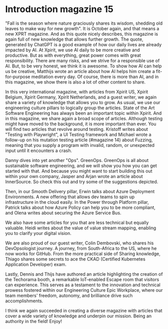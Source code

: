 # Introduction magazine 15

"Fall is the season where nature graciously shares its wisdom, shedding old leaves to make way for new growth". It is October again, and that means a new XPRT magazine. And as this quote nicely describes, this magazine is again full of new knowledge that allows further growth. The quote, generated by ChatGPT is a good example of how our daily lives are already impacted by AI. At Xpirit, we use AI daily to be more creative and productive. But as with everything, great power comes with great responsibility. There are many risks, and we strive for a responsible use of AI. But, to be very honest, we think it is awesome. To show how AI can help us be creative, Matthijs wrote an article about how AI helps him create a fit-for-purpose meditation every day. Of course, there is more than AI, and in this magazine, we show there is also a lot of other content to share.

In this very international magazine, with articles from Xpirit US, Xpirit Belgium, Xpirit Germany, Xpirit Netherlands, and a guest writer, we again share a variety of knowledge that allows you to grow. As usual, we use our engineering culture pillars to logically group the articles. State of the Art Software Engineering has always been an important topic within Xpirit. And in this magazine, we share again a broad scope of articles. Although testing might have moved to the background, it is more important than ever. You will find two articles that revolve around testing. Kristoff writes about "Testing with Playwright", a UI Testing framework and Michael wrote a follow-up on his mutation testing article (#magazine 14) about Fuzzing, meaning that you supply a program with invalid, random, or unexpected input until it encounters a crash.

Danny dives into yet another "Ops". GreenOps. GreenOps is all about sustainable software engineering, and we will show you how you can get started with that. And because you might want to start building this out within your own company, Jasper and Arjan wrote an article about InnerSource. So check this out and try some of the suggestions depicted.

Then, in our Smooth Delivery pillar, Erwin talks about Azure Deployment Environments. A new offering that allows dev teams to spin up infrastructure in the cloud easily. In the Power through Platform pillar, Patrick talks about how Azure Policy can help you to be more compliant, and Olena writes about securing the Azure Service Bus.

We also have some articles for you that are less technical but equally valuable. Heidi writes about the value of value stream mapping, enabling you to clarify your digital vision. 

We are also proud of our guest writer, Colin Dembovski, who shares his DevOpsologist journey. A journey, from South-Africa to the US, where he now works for GitHub. From the more practical side of Sharing knowledge, Thiago shares some secrets to ace the CKAD (Certified Kubernetes Application Developer) exam.

Lastly, Dennis and Thijs have authored an article highlighting the creation of the Techorama booth, a remarkable IoT-enabled Escape room that visitors can experience. This serves as a testament to the innovation and technical prowess fostered within our Engineering Culture Epic Workplace, where our team members' freedom, autonomy, and brilliance drive such accomplishments.

I think we again succeeded in creating a diverse magazine with articles that cover a wide variety of knowledge and underpin our mission. Being an authority in the field! Enjoy!

